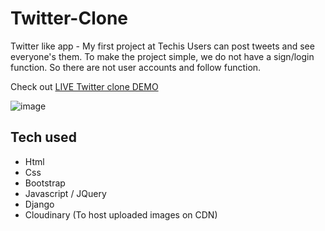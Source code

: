 # Twitter-Clone

Twitter like app - My first project at Techis
Users can post tweets and see everyone's them.
To make the project simple, we do not have a sign/login function.
So there are not user accounts and follow function.

Check out [LIVE Twitter clone DEMO](https://sy-twitter-clone.herokuapp.com/)

![image](https://user-images.githubusercontent.com/9244226/182232172-5ea4dbf4-5d3e-4f6a-baff-1448ee51919e.png)

## Tech used

* Html
* Css
* Bootstrap
* Javascript / JQuery
* Django
* Cloudinary (To host uploaded images on CDN)

